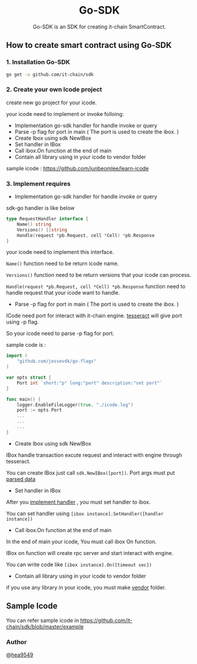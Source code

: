 # <center> Go-SDK </center>

<center> Go-SDK is an SDK for creating it-chain SmartContract. </center>

 

## How to create smart contract using Go-SDK

### 1. Installation Go-SDK

```bash
go get -u github.com/it-chain/sdk
```



### 2. Create your own Icode project

create new go project for your icode.

your icode need to implement or invoke folloing:

- Implementation go-sdk handler for handle invoke  or query
- Parse -p flag for port in main ( The port is used to create the ibox. )
- Create Ibox using sdk NewIBox
- Set handler in IBox
- Call ibox.On function at the end of main
- Contain all library using in your icode to vendor folder



sample icode : https://github.com/junbeomlee/learn-icode



### 3. Implement requires

- <a name="implementHandler"></a>Implementation go-sdk handler for handle invoke  or query

 sdk-go handler is like below

```go
type RequestHandler interface {
	Name() string
	Versions() []string
	Handle(request *pb.Request, cell *Cell) *pb.Response
}
```

your icode need to implement this interface.

`Name()`  function need to be return icode name.

`Versions()` function need to be return versions that your icode can process.

`Handle(request *pb.Request, cell *Cell) *pb.Response` function need to handle request that your icode want to handle.



- <a name="parsePort"></a>Parse -p flag for port in main ( The port is used to create the ibox. )

ICode need port for interact with it-chain engine. [tesseract](https://github.com/it-chain/tesseract) will give port using -p flag.

So your icode need to parse -p flag for port.

sample code is :

```go
import (
	"github.com/jessevdk/go-flags"
)

var opts struct {
	Port int `short:"p" long:"port" description:"set port"`
}

func main() {
	logger.EnableFileLogger(true, "./icode.log")
    port := opts.Port
    ...
    ...
    ...
}
```



- Create Ibox using sdk NewIBox

IBox handle transaction excute request and interact with engine through tesseract.

You can create IBox just call `sdk.NewIBox([port])`. Port args must put [parsed data](#parsePort) 



- Set handler in IBox

After you [implement handler](#implementHandler) , you must set handler to ibox.

You can set handler using `[ibox instance].SetHandler([handler instance])`



- Call ibox.On function at the end of main

In the end of main your icode, You must call ibox On function.

IBox on function will create rpc server and start interact with engine.

You can write code like `[ibox instance].On([timeout sec])`



- Contain all library using in your icode to vendor folder

if you use any library in your icode, you must make [vendor](https://golang.org/s/go15vendor) folder.



## Sample Icode

You can refer sample icode in https://github.com/it-chain/sdk/blob/master/example



### Author

@[hea9549](hea9549@gmail.com)

